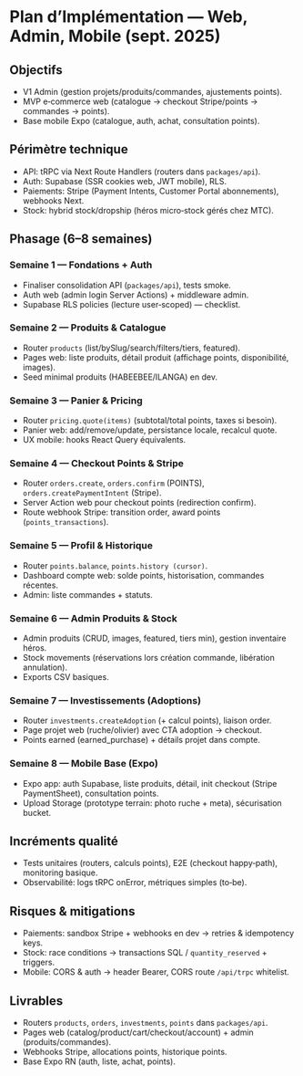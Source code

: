 # Plan d’Implémentation — Web, Admin, Mobile (sept. 2025)

## Objectifs
- V1 Admin (gestion projets/produits/commandes, ajustements points).
- MVP e‑commerce web (catalogue → checkout Stripe/points → commandes → points).
- Base mobile Expo (catalogue, auth, achat, consultation points).

## Périmètre technique
- API: tRPC via Next Route Handlers (routers dans `packages/api`).
- Auth: Supabase (SSR cookies web, JWT mobile), RLS.
- Paiements: Stripe (Payment Intents, Customer Portal abonnements), webhooks Next.
- Stock: hybrid stock/dropship (héros micro‑stock gérés chez MTC).

## Phasage (6–8 semaines)

### Semaine 1 — Fondations + Auth
- Finaliser consolidation API (`packages/api`), tests smoke.
- Auth web (admin login Server Actions) + middleware admin.
- Supabase RLS policies (lecture user‑scoped) — checklist.

### Semaine 2 — Produits & Catalogue
- Router `products` (list/bySlug/search/filters/tiers, featured).
- Pages web: liste produits, détail produit (affichage points, disponibilité, images).
- Seed minimal produits (HABEEBEE/ILANGA) en dev.

### Semaine 3 — Panier & Pricing
- Router `pricing.quote(items)` (subtotal/total points, taxes si besoin).
- Panier web: add/remove/update, persistance locale, recalcul quote.
- UX mobile: hooks React Query équivalents.

### Semaine 4 — Checkout Points & Stripe
- Router `orders.create`, `orders.confirm` (POINTS), `orders.createPaymentIntent` (Stripe).
- Server Action web pour checkout points (redirection confirm).
- Route webhook Stripe: transition order, award points (`points_transactions`).

### Semaine 5 — Profil & Historique
- Router `points.balance`, `points.history (cursor)`.
- Dashboard compte web: solde points, historisation, commandes récentes.
- Admin: liste commandes + statuts.

### Semaine 6 — Admin Produits & Stock
- Admin produits (CRUD, images, featured, tiers min), gestion inventaire héros.
- Stock movements (réservations lors création commande, libération annulation).
- Exports CSV basiques.

### Semaine 7 — Investissements (Adoptions)
- Router `investments.createAdoption` (+ calcul points), liaison order.
- Page projet web (ruche/olivier) avec CTA adoption → checkout.
- Points earned (earned_purchase) + détails projet dans compte.

### Semaine 8 — Mobile Base (Expo)
- Expo app: auth Supabase, liste produits, détail, init checkout (Stripe PaymentSheet), consultation points.
- Upload Storage (prototype terrain: photo ruche + meta), sécurisation bucket.

## Incréments qualité
- Tests unitaires (routers, calculs points), E2E (checkout happy‑path), monitoring basique.
- Observabilité: logs tRPC onError, métriques simples (to‑be).

## Risques & mitigations
- Paiements: sandbox Stripe + webhooks en dev → retries & idempotency keys.
- Stock: race conditions → transactions SQL / `quantity_reserved` + triggers.
- Mobile: CORS & auth → header Bearer, CORS route `/api/trpc` whitelist.

## Livrables
- Routers `products`, `orders`, `investments`, `points` dans `packages/api`.
- Pages web (catalog/product/cart/checkout/account) + admin (produits/commandes).
- Webhooks Stripe, allocations points, historique points.
- Base Expo RN (auth, liste, achat, points).
